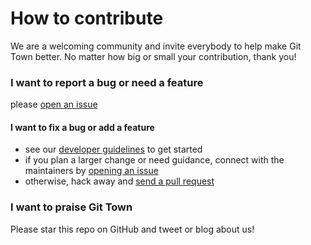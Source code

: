 # How to contribute

We are a welcoming community and invite everybody to help make Git Town better.
No matter how big or small your contribution, thank you!

### I want to report a bug or need a feature

please [open an issue](https://github.com/git-town/git-town/issues/new)

#### I want to fix a bug or add a feature

- see our [developer guidelines](documentation/development/README.md) to get
  started
- if you plan a larger change or need guidance, connect with the maintainers by
  [opening an issue](https://github.com/git-town/git-town/issues/new)
- otherwise, hack away and
  [send a pull request](https://help.github.com/articles/using-pull-requests)

### I want to praise Git Town

Please star this repo on GitHub and tweet or blog about us!
